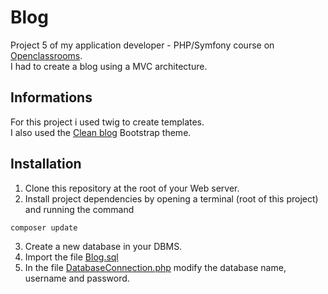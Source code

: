 # Blog

Project 5 of my application developer - PHP/Symfony course on [Openclassrooms](https://openclassrooms.com/).  
I had to create a blog using a MVC architecture.

## Informations

For this project i used twig to create templates.  
I also used the [Clean blog](https://startbootstrap.com/previews/clean-blog) Bootstrap theme.

## Installation

1.  Clone this repository at the root of your Web server.
2.  Install project dependencies by opening a terminal (root of this project) and running the command

 ```sh
 composer update
 ```

3.  Create a new database in your DBMS.
4.  Import the file [Blog.sql](https://github.com/Nerym492/Blog/Blog.sql)
5.  In the file [DatabaseConnection.php](https://github.com/Nerym492/Blog/src\lib\DatabaseConnection.php) modify the
   database name, username and password.
